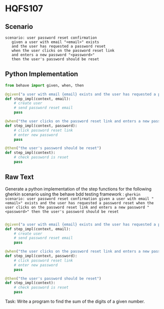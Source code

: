 # HQFS107
## Scenario
```gherkin
scenario: user password reset confirmation 
   given a user with email "<email>" exists 
   and the user has requested a password reset 
   when the user clicks on the password reset link 
   and enters a new password "<password>" 
   then the user's password should be reset
```


## Python Implementation
```python
from behave import given, when, then

@given("a user with email {email} exists and the user has requested a password reset")
def step_impl(context, email):
    # create user
    # send password reset email
    pass

@when("the user clicks on the password reset link and enters a new password {password}")
def step_impl(context, password):
    # click password reset link
    # enter new password
    pass

@then("the user's password should be reset")
def step_impl(context):
    # check password is reset
    pass
```


## Raw Text
Generate a python implementation of the step functions for the following gherkin scenario using the behave bdd testing framework : ```gherkin scenario: user password reset confirmation given a user with email "<email>" exists and the user has requested a password reset when the user clicks on the password reset link and enters a new password "<password>" then the user's password should be reset ```



```python from behave import given, when, then

@given("a user with email {email} exists and the user has requested a password reset")
def step_impl(context, email):
    # create user
    # send password reset email
    pass

@when("the user clicks on the password reset link and enters a new password {password}")
def step_impl(context, password):
    # click password reset link
    # enter new password
    pass

@then("the user's password should be reset")
def step_impl(context):
    # check password is reset
    pass
```

Task: Write a program to find the sum of the digits of a given number.
